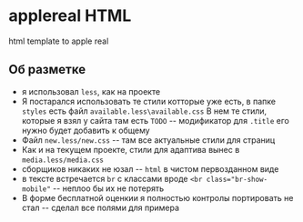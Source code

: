 # applereal HTML
html template to apple real

## Об разметке
* я использовал `less`, как на проекте
* Я постарался использовать те стили котторые уже есть, в папке `styles` есть файл `available.less\available.css`
В нем те стили, которые я взял у сайта там есть `TODO` -- модификатор для `.title` его нужно будет добавить к общему
* Файл `new.less/new.css` -- там все актуальные стили для страниц
* Как и на текущем проекте, стили для адаптива вынес в `media.less/media.css`
* сборщиков никаких не юзал -- `html` в чистом первозданном виде
* в тексте встречается `br` с классами вроде `<br class="br-show-mobile"` -- неплоо бы их не потерять
* В форме бесплатной оценкии я полностью контролы портировать не стал -- сделал все полями для примера

